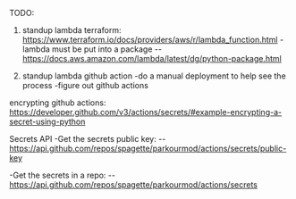 TODO:
1. standup lambda terraform: https://www.terraform.io/docs/providers/aws/r/lambda_function.html
	-lambda must be put into a package
	--https://docs.aws.amazon.com/lambda/latest/dg/python-package.html

2. standup lambda github action
	-do a manual deployment to help see the process
	-figure out github actions

encrypting github actions:
	https://developer.github.com/v3/actions/secrets/#example-encrypting-a-secret-using-python

Secrets API
-Get the secrets public key:
--https://api.github.com/repos/spagette/parkourmod/actions/secrets/public-key

-Get the secrets in a repo:
--https://api.github.com/repos/spagette/parkourmod/actions/secrets
